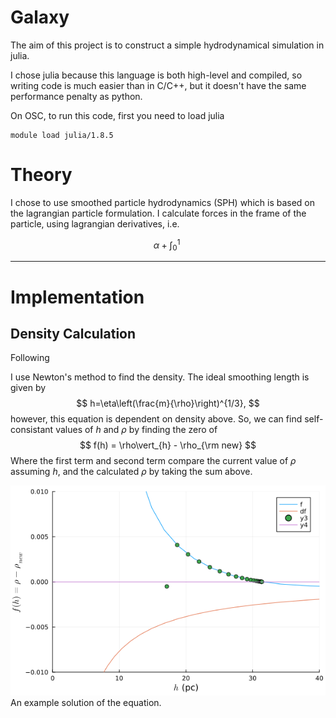 # Galaxy
The aim of this project is to construct a simple hydrodynamical simulation in julia. 


I chose julia because this language is both high-level and compiled, so writing code is much easier than in C/C++, but it doesn't have the same performance penalty as python.

On OSC, to run this code, first you need to load julia
```
module load julia/1.8.5
```


# Theory

I chose to use smoothed particle hydrodynamics (SPH) which is based on the lagrangian
particle formulation. I calculate forces in the frame of the particle, using lagrangian
derivatives, i.e.

$$\alpha + \int_0^1~$$

***

# Implementation

## Density Calculation

Following 

I use Newton's method to find the density. The ideal smoothing length is given by 
$$
h=\eta\left(\frac{m}{\rho}\right)^{1/3},
$$
however, this equation is dependent on density above. So, we can find self-consistant values of $h$ and $\rho$ by finding the zero of 
$$
f(h) = \rho\vert_{h} - \rho_{\rm new}
$$
Where the first term and second term compare the current value of $\rho$ assuming $h$, and the calculated $\rho$ by taking the sum above.


![](density.png)
An example solution of the equation.

